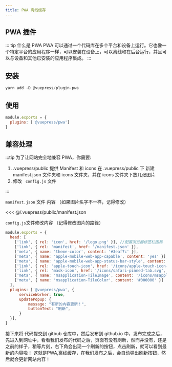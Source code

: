```yaml
---
title: PWA 离线缓存
---
```

## PWA 插件

::: tip  什么是 PWA
PWA 可以通过一个代码库在多个平台和设备上运行。它也像一个特定平台的应用程序一样，可以安装在设备上，可以离线和在后台运行，并且可以与设备和其他已安装的应用程序集成。
:::

## 安装
```js
yarn add -D @vuepress/plugin-pwa
```

## 使用
```js
module.exports = {
  plugins: ['@vuepress/pwa']
}
```

## 兼容处理

:::tip
为了让网站完全地兼容 PWA，你需要:
1. .vuepress/public 提供 Manifest 和 icons
在 .vuepress/public 下 新建 manifest.json 文件夹和 icons 文件夹，并在 icons 文件夹下放几张图片
2. 修改 ` config.js` 文件

:::

`manifest.json` 文件 内容 （如果图片名字不一样，记得修改）

<<< @/.vuepress/public/manifest.json

`config.js`文件修改内容 （记得修改图片的路径）

```js
module.exports = {
  head: [
    ['link', { rel: 'icon', href: '/logo.png' }], //配置浏览器标签栏图标
    ['link', { rel: 'manifest', href: '/manifest.json' }],
    ['meta', { name: 'theme-color', content: '#3eaf7c' }],
    ['meta', { name: 'apple-mobile-web-app-capable', content: 'yes' }],
    ['meta', { name: 'apple-mobile-web-app-status-bar-style', content: 'black' }],
    ['link', { rel: 'apple-touch-icon', href: '/icons/apple-touch-icon-152x152.png' }],
    ['link', { rel: 'mask-icon', href: '/icons/safari-pinned-tab.svg', color: '#3eaf7c' }],
    ['meta', { name: 'msapplication-TileImage', content: '/icons/msapplication-icon-144x144.png' }],
    ['meta', { name: 'msapplication-TileColor', content: '#000000' }]
  ],
  plugins: ['@vuepress/pwa', {
      serviceWorker: true,
      updatePopup: {
          message: "有新的内容更新！",
          buttonText: "刷新",
      }
  }],
}
```

接下来将 代码提交到 gitbub 仓库中，然后发布到 github.io 中，发布完成之后，先进入到网址中，看看我们发布的代码之后，页面有没有刷新，然而并没有，还是之前的样子，稍等片刻，右下角会出现一个刷新的按钮，点击刷新，就可以看到最新的内容啦！
这就是PWA,离线缓存，在我们发布之后，会自动弹出刷新按钮，然后就会更新网站内容！